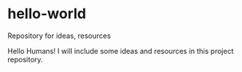 # hello-world
Repository for ideas, resources

Hello Humans!
I will include some ideas and resources in this project repository.
